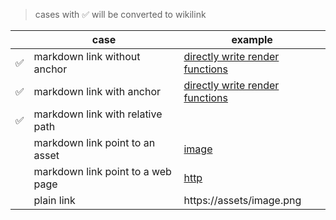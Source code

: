 > cases with ✅ will be converted to wikilink

|     | case                              | example                                                                |
| --- | --------------------------------- | ---------------------------------------------------------------------- |
| ✅  | markdown link without anchor      | [directly write render functions](/guide/extras/render-function.html)  |
| ✅  | markdown link with anchor         | [directly write render functions](/guide/extras/render-function.html#) |
| ✅  | markdown link with relative path  | [](../a/c.html) <br> [](../../a/c.html)                                |
|     | markdown link point to an asset   | [image](/assets/image.png)                                             |
|     | markdown link point to a web page | [http](https://assets/image.png)                                       |
|     | plain link                        | https://assets/image.png                                               |
